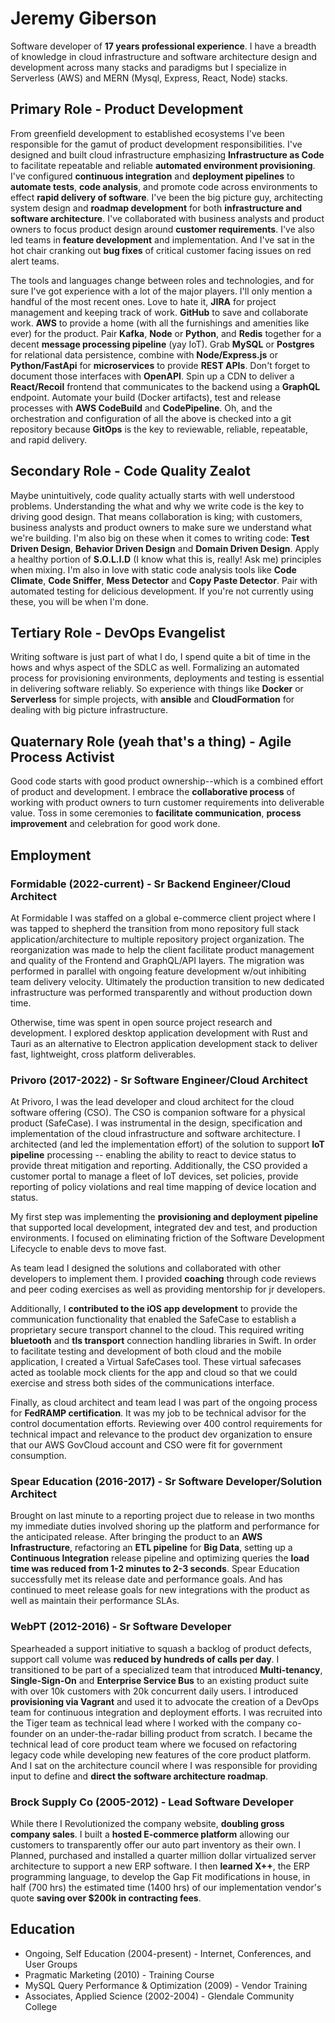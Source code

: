 # Jeremy Giberson
Software developer of **17 years professional experience**. I have a breadth of knowledge in cloud infrastructure and software architecture design and development across many stacks and paradigms but I specialize in Serverless (AWS) and  MERN (Mysql, Express, React, Node) stacks.

## Primary Role - Product Development
From greenfield development to established ecosystems I've been responsible for the gamut of product development responsibilities. I've designed and built cloud infrastructure emphasizing **Infrastructure as Code** to facilitate repeatable and reliable **automated environment provisioning**. I've configured **continuous integration** and **deployment pipelines** to **automate tests**, **code analysis**, and promote code across environments to effect **rapid delivery of software**. I've been the big picture guy, architecting system design and **roadmap development** for both **infrastructure and software architecture**. I've collaborated with business analysts and product owners to focus product design around **customer requirements**.  I've also led teams in **feature development** and implementation. And I've sat in the hot chair cranking out **bug fixes** of critical customer facing issues on red alert teams.


The tools and languages change between roles and technologies, and for sure I've got experience with a lot of the major players. I'll only mention a handful of the most recent ones. Love to hate it, **JIRA** for project management and keeping track of work. **GitHub** to save and collaborate work. **AWS** to provide a home (with all the furnishings and amenities like ever) for the product. Pair **Kafka**, **Node** or **Python**, and **Redis** together for a decent **message processing pipeline** (yay IoT). Grab **MySQL** or **Postgres** for relational data persistence, combine with **Node/Express.js** or **Python/FastApi** for **microservices** to provide **REST APIs**. Don't forget to document those interfaces with **OpenAPI**. Spin up a CDN to deliver a **React/Recoil** frontend that communicates to the backend using a **GraphQL** endpoint. Automate your build (Docker artifacts), test and release processes with **AWS CodeBuild** and **CodePipeline**.  Oh, and the orchestration and configuration of all the above is checked into a git repository because **GitOps** is the key to reviewable, reliable, repeatable, and rapid delivery.


## Secondary Role - Code Quality Zealot
Maybe unintuitively, code quality actually starts with well understood problems. Understanding the what and why we write code is the key to driving good design. That means collaboration is king; with customers, business analysts and product owners to make sure we understand what we're building.  I'm also big on these when it comes to writing code: **Test Driven Design**, **Behavior Driven Design** and **Domain Driven Design**. Apply a healthy portion of **S.O.L.I.D** (I know what this is, really! Ask me) principles when mixing. I'm also in love with static code analysis tools like **Code Climate**, **Code Sniffer**, **Mess Detector** and **Copy Paste Detector**. Pair with automated testing for delicious development. If you're not currently using these, you will be when I'm done.


## Tertiary Role - DevOps Evangelist
Writing software is just part of what I do, I spend quite a bit of time in the hows and whys aspect of the SDLC as well. Formalizing an automated process for provisioning environments, deployments and testing is essential in delivering software reliably. So experience with things like **Docker** or **Serverless** for simple projects, with **ansible** and **CloudFormation** for dealing with big picture infrastructure.


## Quaternary Role (yeah that's a thing) - Agile Process Activist
Good code starts with good product ownership--which is a combined effort of product and development. I embrace the **collaborative process** of working with product owners to turn customer requirements into deliverable value. Toss in some ceremonies to **facilitate communication**, **process improvement** and celebration for good work done.




## Employment
### Formidable (2022-current) - Sr Backend Engineer/Cloud Architect
At Formidable I was staffed on a global e-commerce client project where I was tapped to shepherd the transition from mono repository full stack application/architecture to multiple repository project organization. The reorganization was made to help the client facilitate product management and quality of the Frontend and GraphQL/API layers. The migration was performed in parallel with ongoing feature development w/out inhibiting team delivery velocity. Ultimately the production transition to new dedicated infrastructure was performed transparently and without production down time.

Otherwise, time was spent in open source project research and development. I explored desktop application development with Rust and Tauri as an alternative to Electron application development stack to deliver fast, lightweight, cross platform deliverables.


### Privoro (2017-2022) - Sr Software Engineer/Cloud Architect
At Privoro, I was the lead developer and cloud architect for the cloud software offering (CSO). The CSO is companion software for a physical product (SafeCase). I was instrumental in the design, specification and implementation of the cloud infrastructure and software architecture. I architected (and led the implementation effort) of the solution to support **IoT pipeline** processing -- enabling the ability to react to device status to provide threat mitigation and reporting. Additionally, the CSO provided a customer portal to manage a fleet of IoT devices, set policies, provide reporting of policy violations and real time mapping of device location and status.

My first step was implementing the **provisioning and deployment pipeline** that supported local development, integrated dev and test, and production environments. I focused on eliminating friction of the Software Development Lifecycle to enable devs to move fast.

As team lead I designed the solutions and collaborated with other developers to implement them. I provided **coaching** through code reviews and peer coding exercises as well as providing mentorship for jr developers.

Additionally, I **contributed to the iOS app development** to provide the communication functionality that enabled the SafeCase to establish a proprietary secure transport channel to the cloud. This required writing **bluetooth**  and **tls transport** connection handling libraries in Swift. In order to facilitate testing and development of both cloud and the mobile application, I created a Virtual SafeCases tool. These virtual safecases acted as toolable mock clients for the app and cloud so that we could exercise and stress both sides of the communications interface.

Finally, as cloud architect and team lead I was part of the ongoing process for **FedRAMP certification**. It was my job to be technical advisor for the control documentation efforts. Reviewing over 400 control requirements for technical impact and relevance to the product dev organization to ensure that our AWS GovCloud account and CSO were fit for government consumption.

### Spear Education (2016-2017) - Sr Software Developer/Solution Architect
Brought on last minute to a reporting project due to release in two months my immediate duties involved shoring up the platform and performance for the anticipated release. After bringing the product to an **AWS Infrastructure**, refactoring an **ETL pipeline** for **Big Data**, setting up a **Continuous Integration** release pipeline and optimizing queries the **load time was reduced from 1-2 minutes to 2-3 seconds**. Spear Education successfully met its release date and performance goals. And has continued to meet release goals for new integrations with the product as well as maintain their performance SLAs.

### WebPT (2012-2016) - Sr Software Developer
Spearheaded a support initiative to squash a backlog of product defects, support call volume was **reduced by hundreds of calls per day**. I transitioned to be part of a specialized team that introduced **Multi-tenancy**, **Single-Sign-On** and **Enterprise Service Bus** to an existing product suite  with over 10k customers with 20k concurrent daily users. I introduced **provisioning via Vagrant** and used it to advocate the creation of a DevOps team for continuous integration and deployment efforts. I was recruited into the Tiger team as technical lead where I worked with the company co-founder on an under-the-radar billing product from scratch. I became the technical lead of core product team where we focused on refactoring legacy code while developing new features of the core product platform. And I sat on the architecture council where I was responsible for providing input to define and **direct the software architecture roadmap**.

### Brock Supply Co (2005-2012) - Lead Software Developer
While there I Revolutionized the company website, **doubling gross company sales**. I built a **hosted E-commerce platform** allowing our customers to transparently offer our auto part inventory as their own. I Planned, purchased and installed a quarter million dollar virtualized server architecture to support a new ERP software. I then **learned X++**, the ERP programming language, to develop the Gap Fit modifications in house, in half (700 hrs) the estimated time (1400 hrs) of our implementation vendor's quote **saving over $200k in contracting fees**.

## Education
* Ongoing, Self Education (2004-present) - Internet, Conferences, and User Groups
* Pragmatic Marketing (2010) - Training Course
* MySQL Query Performance & Optimization (2009) - Vendor Training
* Associates, Applied Science (2002-2004) - Glendale Community College




